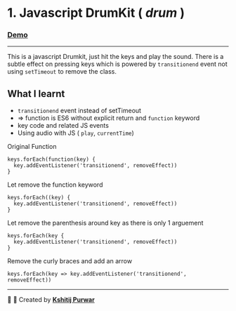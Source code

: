 # 1. Javascript DrumKit ( _drum_ )
### [Demo](https://www.kshitijpurwar.com/1.JavascriptDrumKit/)
---

This is a javascript Drumkit, just hit the keys and play the sound. There is a subtle effect on pressing keys which is powered by `transitionend` event not using `setTimeout` to remove the class.


## What I learnt
- `transitionend` event instead of setTimeout
- => function is ES6 without explicit return and `function` keyword
- key code and related JS events
- Using audio with JS ( `play`, `currentTime`)

Original Function
```
keys.forEach(function(key) {
  key.addEventListener('transitionend', removeEffect))
}
```

Let remove the function keyword
```
keys.forEach((key) {
  key.addEventListener('transitionend', removeEffect))
}  
```
Let remove the parenthesis around key as there is only 1
arguement
```
keys.forEach(key {
  key.addEventListener('transitionend', removeEffect))
}
```
Remove the curly braces and add an arrow
```
keys.forEach(key => key.addEventListener('transitionend', removeEffect))
```
---
:wrench: :nut_and_bolt: Created by  __[Kshitij Purwar](https://kshitijpurwar.com)__
